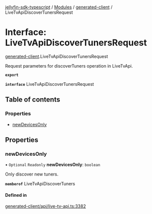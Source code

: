 [jellyfin-sdk-typescript](../README.md) / [Modules](../modules.md) / [generated-client](../modules/generated_client.md) / LiveTvApiDiscoverTunersRequest

# Interface: LiveTvApiDiscoverTunersRequest

[generated-client](../modules/generated_client.md).LiveTvApiDiscoverTunersRequest

Request parameters for discoverTuners operation in LiveTvApi.

**`export`**

**`interface`** LiveTvApiDiscoverTunersRequest

## Table of contents

### Properties

- [newDevicesOnly](generated_client.LiveTvApiDiscoverTunersRequest.md#newdevicesonly)

## Properties

### newDevicesOnly

• `Optional` `Readonly` **newDevicesOnly**: `boolean`

Only discover new tuners.

**`memberof`** LiveTvApiDiscoverTuners

#### Defined in

[generated-client/api/live-tv-api.ts:3382](https://github.com/thornbill/jellyfin-sdk-typescript/blob/e4df7f8/src/generated-client/api/live-tv-api.ts#L3382)
